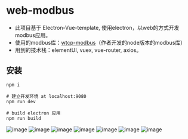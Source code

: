 # web-modbus

- 此项目基于 Electron-Vue-template, 使用electron，以web的方式开发modbus应用。
- 使用的modbus库：[wtcp-modbus](https://github.com/shuangguo3/wtcp-modbus.git)（作者开发的node版本的modbus库）
- 用到的技术栈：elementUI, vuex, vue-router, axios。


## 安装
```
npm i

# 建立开发环境 at localhost:9080
npm run dev

# build electron 应用
npm run build
```


![image](https://gitlab.com/shuangguo3/web-modbus/-/raw/master/readme-pics/1.png)
![image](https://gitlab.com/shuangguo3/web-modbus/-/raw/master/readme-pics/2.png)
![image](https://gitlab.com/shuangguo3/web-modbus/-/raw/master/readme-pics/3.png)
![image](https://gitlab.com/shuangguo3/web-modbus/-/raw/master/readme-pics/4.png)
![image](https://gitlab.com/shuangguo3/web-modbus/-/raw/master/readme-pics/5.png)
![image](https://gitlab.com/shuangguo3/web-modbus/-/raw/master/readme-pics/6.png)
![image](https://gitlab.com/shuangguo3/web-modbus/-/raw/master/readme-pics/7.png)
